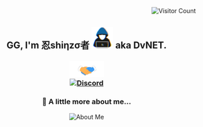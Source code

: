 <!DOCTYPE html>
<div align='right'> <img src="https://komarev.com/ghpvc/?username=Pahasara&color=blue" alt="Visitor Count"> </div>
<!-- ---------------------------------------------------------------------------------------------------- -->
<div align="center">
    <h2>GG, I'm 忍shiηzσ者 <img src="https://github.com/0xAbdulKhalid/0xAbdulKhalid/raw/main/assets/mdImages/about_me.gif" alt="Profile Image"
        width="50px"> aka DvNET.</h2>
    <h3>
        <img src="https://github.com/0xAbdulKhalid/0xAbdulKhalid/raw/main/assets/mdImages/handshake.gif" alt="Handshake"
            width="80"> <br>
        <a href="https://discord.com/users/1083102293496451108">
            <img src="https://img.shields.io/badge/Discord-%235865F2.svg?style=for-the-badge&logo=discord&logoColor=white" alt="Discord">
        </a> <br>
    </h3>
</div>
<!-- ---------------------------------------------------------------------------------------------------- -->

<div align="center">
    <h3 style="padding:0;"><b>👻 A little more about me...</b></h3>
    <img src="https://github.com/Pahasara/Pahasara/assets/46932317/e266e2a4-ea98-4832-af19-03823577b8a3" alt="About Me"
        width="560">
</div>
<!-- ---------------------------------------------------------------------------------------------------- -->
